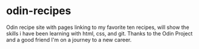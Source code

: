 # odin-recipes
Odin recipe site with pages linking to my favorite ten recipes,
will show the skills i have been learning with html, css, and git.
Thanks to the Odin Project and a good friend I'm on a journey to a new career.
